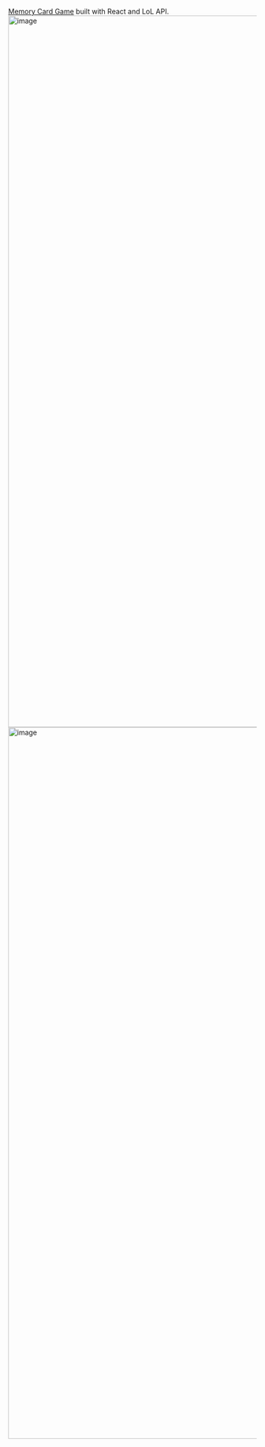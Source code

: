 [Memory Card Game](https://memory-card-game-six.vercel.app/) built with React and LoL API.
<img width="1440" alt="image" src="https://github.com/Ydashchenko/memory-card-game/assets/102611832/88740b24-8d0b-4393-92fa-1c7642d9728d">
<img width="1440" alt="image" src="https://github.com/Ydashchenko/memory-card-game/assets/102611832/1ab94b2c-e198-4d2b-b425-777bfbb38866">


